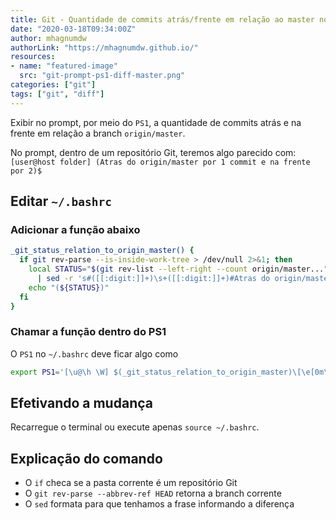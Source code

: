 ```yaml
---
title: Git - Quantidade de commits atrás/frente em relação ao master no prompt
date: "2020-03-18T09:34:00Z"
author: mhagnumdw
authorLink: "https://mhagnumdw.github.io/"
resources:
- name: "featured-image"
  src: "git-prompt-ps1-diff-master.png"
categories: ["git"]
tags: ["git", "diff"]
---
```


Exibir no prompt, por meio do `PS1`, a quantidade de commits atrás e na frente em relação a branch `origin/master`.

<!--more-->

No prompt, dentro de um repositório Git, teremos algo parecido com: `[user@host folder] (Atras do origin/master por 1 commit e na frente por 2)$`

## Editar `~/.bashrc`

### Adicionar a função abaixo

```bash
_git_status_relation_to_origin_master() {
  if git rev-parse --is-inside-work-tree > /dev/null 2>&1; then
    local STATUS="$(git rev-list --left-right --count origin/master..."$(git rev-parse --abbrev-ref HEAD)" \
      | sed -r 's#([[:digit:]]+)\s+([[:digit:]]+)#Atras do origin/master por \1 commit e na frente por \2#')"
    echo "(${STATUS})"
  fi
}
```

### Chamar a função dentro do PS1

O `PS1` no `~/.bashrc` deve ficar algo como

```bash
export PS1='[\u@\h \W] $(_git_status_relation_to_origin_master)\[\e[0m\]\$ '
```

## Efetivando a mudança

Recarregue o terminal ou execute apenas `source ~/.bashrc`.

## Explicação do comando

- O `if` checa se a pasta corrente é um repositório Git
- O `git rev-parse --abbrev-ref HEAD` retorna a branch corrente
- O `sed` formata para que tenhamos a frase informando a diferença
